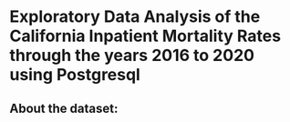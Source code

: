 # Exploratory Data Analysis of the California Inpatient Mortality Rates through the years 2016 to 2020 using Postgresql
## About the dataset: 
